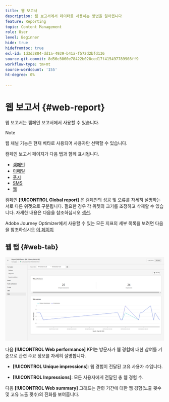 ```yaml
---
title: 웹 보고서
description: 웹 보고서에서 데이터를 사용하는 방법을 알아봅니다
feature: Reporting
topic: Content Management
role: User
level: Beginner
hide: true
hidefromtoc: true
exl-id: 1d3d3804-dd1a-4939-b41a-f572d2bfd136
source-git-commit: 8d56e3060e78422b028ced17f415497789908ff9
workflow-type: tm+mt
source-wordcount: '155'
ht-degree: 0%

---
```


# 웹 보고서 {#web-report}

웹 보고서는 캠페인 보고서에서 사용할 수 있습니다.

>[!NOTE]
>
>웹 채널 기능은 현재 베타로 사용되어 사용자만 선택할 수 있습니다.

캠페인 보고서 페이지가 다음 탭과 함께 표시됩니다.

* [캠페인](../reports/campaign-global-report.md#campaign-live)
* [이메일](../reports/campaign-global-report.md#email-live)
* [푸시](../reports/campaign-global-report.md#push-live)
* [SMS](../reports/campaign-global-report.md#sms-live)
* [웹](#web-tab)

캠페인 **[!UICONTROL Global report]** 은 캠페인의 성공 및 오류를 자세히 설명하는 서로 다른 위젯으로 구분됩니다. 필요한 경우 각 위젯의 크기를 조정하고 삭제할 수 있습니다. 자세한 내용은 다음을 참조하십시오 [섹션](../reports/global-report.md#modify-dashboard).

Adobe Journey Optimizer에서 사용할 수 있는 모든 지표의 세부 목록을 보려면 다음을 참조하십시오 [이 페이지](../reports/global-report.md#list-of-components-global.md)

## 웹 탭 {#web-tab}

![](assets/web-report.png)

다음 **[!UICONTROL Web performance]** KPI는 방문자가 웹 경험에 대한 참여를 기준으로 관련 주요 정보를 자세히 설명합니다.

* **[!UICONTROL Unique impressions]**: 웹 경험이 전달된 고유 사용자 수입니다.

* **[!UICONTROL Impressions]**: 모든 사용자에게 전달된 총 웹 경험 수.

다음 **[!UICONTROL Web summary]** 그래프는 관련 기간에 대한 웹 경험(노출 횟수 및 고유 노출 횟수)의 진화를 보여줍니다.
